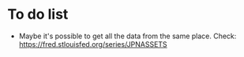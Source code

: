 # To do list

- Maybe it's possible to get all the data from the same place. Check: https://fred.stlouisfed.org/series/JPNASSETS 